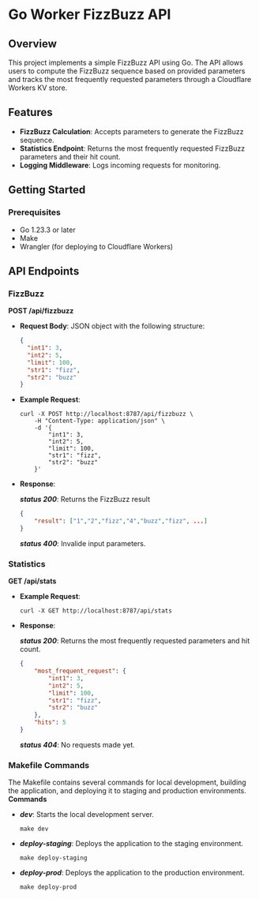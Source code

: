 # Go Worker FizzBuzz API

## Overview

This project implements a simple FizzBuzz API using Go. The API allows users to compute the FizzBuzz sequence based on provided parameters and tracks the most frequently requested parameters through a Cloudflare Workers KV store.

## Features

- **FizzBuzz Calculation**: Accepts parameters to generate the FizzBuzz sequence.
- **Statistics Endpoint**: Returns the most frequently requested FizzBuzz parameters and their hit count.
- **Logging Middleware**: Logs incoming requests for monitoring.

## Getting Started

### Prerequisites

- Go 1.23.3 or later
- Make
- Wrangler (for deploying to Cloudflare Workers)

## API Endpoints

### FizzBuzz

**POST /api/fizzbuzz**

- **Request Body**: JSON object with the following structure:
  ```json
  {
    "int1": 3,
    "int2": 5,
    "limit": 100,
    "str1": "fizz",
    "str2": "buzz"
  }
- **Example Request**:
    ```
    curl -X POST http://localhost:8787/api/fizzbuzz \
        -H "Content-Type: application/json" \
        -d '{
            "int1": 3,
            "int2": 5,
            "limit": 100,
            "str1": "fizz",
            "str2": "buzz"
        }'
    ```

- **Response**:

    ***status 200***: Returns the FizzBuzz result
    ```json
    {
        "result": ["1","2","fizz","4","buzz","fizz", ...]
    }
    ```
    ***status 400***: Invalide input parameters.

### Statistics

**GET /api/stats**
- **Example Request**:
    ```
    curl -X GET http://localhost:8787/api/stats
    ```
- **Response**:

    ***status 200***: Returns the most frequently requested parameters and hit count.
    ```json
    {
        "most_frequent_request": {
            "int1": 3,
            "int2": 5,
            "limit": 100,
            "str1": "fizz",
            "str2": "buzz"
        },
        "hits": 5
    }
    ```
    ***status 404***: No requests made yet.

### Makefile Commands
The Makefile contains several commands for local development, building the application, and deploying it to staging and production environments.
**Commands**
- ***dev***: Starts the local development server.
    ```
    make dev
    ```
- ***deploy-staging***: Deploys the application to the staging environment.
    ```
    make deploy-staging
    ```
- ***deploy-prod***: Deploys the application to the production environment.
    ```
    make deploy-prod
    ```
